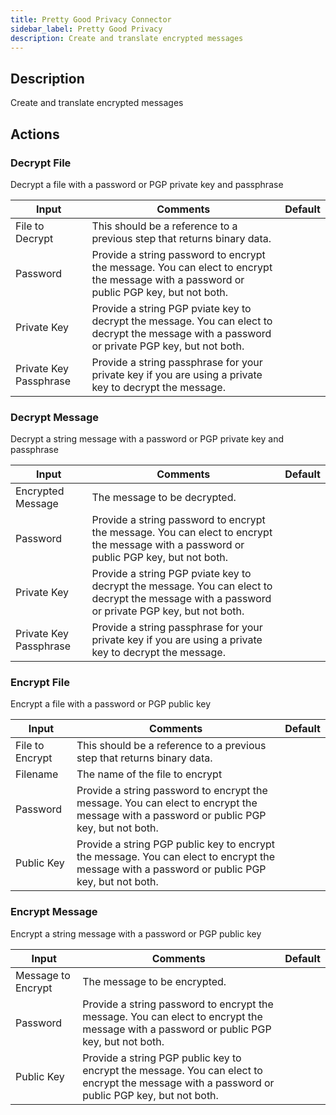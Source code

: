 ```yaml
---
title: Pretty Good Privacy Connector
sidebar_label: Pretty Good Privacy
description: Create and translate encrypted messages
---
```


## Description

Create and translate encrypted messages

## Actions

### Decrypt File

Decrypt a file with a password or PGP private key and passphrase

| Input                  | Comments                                                                                                                                       | Default |
| ---------------------- | ---------------------------------------------------------------------------------------------------------------------------------------------- | ------- |
| File to Decrypt        | This should be a reference to a previous step that returns binary data.                                                                        |         |
| Password               | Provide a string password to encrypt the message. You can elect to encrypt the message with a password or public PGP key, but not both.        |         |
| Private Key            | Provide a string PGP pviate key to decrypt the message. You can elect to decrypt the message with a password or private PGP key, but not both. |         |
| Private Key Passphrase | Provide a string passphrase for your private key if you are using a private key to decrypt the message.                                        |         |

### Decrypt Message

Decrypt a string message with a password or PGP private key and passphrase

| Input                  | Comments                                                                                                                                       | Default |
| ---------------------- | ---------------------------------------------------------------------------------------------------------------------------------------------- | ------- |
| Encrypted Message      | The message to be decrypted.                                                                                                                   |         |
| Password               | Provide a string password to encrypt the message. You can elect to encrypt the message with a password or public PGP key, but not both.        |         |
| Private Key            | Provide a string PGP pviate key to decrypt the message. You can elect to decrypt the message with a password or private PGP key, but not both. |         |
| Private Key Passphrase | Provide a string passphrase for your private key if you are using a private key to decrypt the message.                                        |         |

### Encrypt File

Encrypt a file with a password or PGP public key

| Input           | Comments                                                                                                                                      | Default |
| --------------- | --------------------------------------------------------------------------------------------------------------------------------------------- | ------- |
| File to Encrypt | This should be a reference to a previous step that returns binary data.                                                                       |         |
| Filename        | The name of the file to encrypt                                                                                                               |         |
| Password        | Provide a string password to encrypt the message. You can elect to encrypt the message with a password or public PGP key, but not both.       |         |
| Public Key      | Provide a string PGP public key to encrypt the message. You can elect to encrypt the message with a password or public PGP key, but not both. |         |

### Encrypt Message

Encrypt a string message with a password or PGP public key

| Input              | Comments                                                                                                                                      | Default |
| ------------------ | --------------------------------------------------------------------------------------------------------------------------------------------- | ------- |
| Message to Encrypt | The message to be encrypted.                                                                                                                  |         |
| Password           | Provide a string password to encrypt the message. You can elect to encrypt the message with a password or public PGP key, but not both.       |         |
| Public Key         | Provide a string PGP public key to encrypt the message. You can elect to encrypt the message with a password or public PGP key, but not both. |         |
